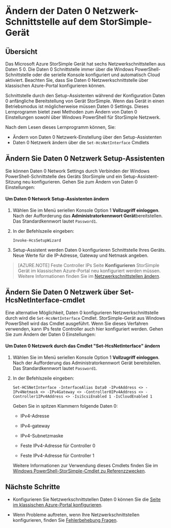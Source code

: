 <properties 
   pageTitle="Ändern der Daten 0 auf ein StorSimple | Microsoft Azure"
   description="Erfahren Sie, wie mit Windows PowerShell für StorSimple die Daten 0-Schnittstelle auf dem StorSimple-Gerät konfigurieren."
   services="storsimple"
   documentationCenter=""
   authors="alkohli"
   manager="carmonm"
   editor="" />
<tags 
   ms.service="storsimple"
   ms.devlang="na"
   ms.topic="article"
   ms.tgt_pltfrm="na"
   ms.workload="na"
   ms.date="08/17/2016"
   ms.author="alkohli" />

# <a name="modify-the-data-0-network-interface-settings-on-your-storsimple-device"></a>Ändern der Daten 0 Netzwerk-Schnittstelle auf dem StorSimple-Gerät

## <a name="overview"></a>Übersicht

Das Microsoft Azure StorSimple Gerät hat sechs Netzwerkschnittstellen aus Daten 5 0. Die Daten 0 Schnittstelle immer über die Windows PowerShell-Schnittstelle oder die serielle Konsole konfiguriert und automatisch Cloud aktiviert. Beachten Sie, dass Sie Daten 0 Netzwerkschnittstelle über klassischen Azure-Portal konfigurieren können. 

Schnittstelle durch den Setup-Assistenten während der Konfiguration Daten 0 anfängliche Bereitstellung von Gerät StorSimple. Wenn das Gerät in einen Betriebsmodus ist möglicherweise müssen Daten 0 Settings. Dieses Lernprogramm bietet zwei Methoden zum Ändern von Daten 0 Einstellungen sowohl über Windows PowerShell für StorSimple Netzwerk.

Nach dem Lesen dieses Lernprogramm können, Sie:

- Ändern von Daten 0 Netzwerk-Einstellung über den Setup-Assistenten
- Daten 0 Netzwerk ändern über die `Set-HcsNetInterface` Cmdlets



## <a name="modify-data-0-network-settings-through-setup-wizard"></a>Ändern Sie Daten 0 Netzwerk Setup-Assistenten
Sie können Daten 0 Network Settings durch Verbinden der Windows PowerShell-Schnittstelle des Geräts StorSimple und ein Setup-Assistent-Sitzung neu konfigurieren. Gehen Sie zum Ändern von Daten 0 Einstellungen:

#### <a name="to-modify-data-0-network-settings-through-setup-wizard"></a>Um Daten 0 Network Setup-Assistenten ändern

1. Wählen Sie im Menü seriellen Konsole Option 1 **Vollzugriff einloggen**. Nach der Aufforderung das **Administratorkennwort Gerät**bereitstellen. Das Standardkennwort lautet `Password1`.

2. In der Befehlszeile eingeben:

    `Invoke-HcsSetupWizard`

3. Setup-Assistent werden Daten 0 konfigurieren Schnittstelle Ihres Geräts. Neue Werte für die IP-Adresse, Gateway und Netmask angeben.

> [AZURE.NOTE] Feste Controller IPs Seite **Konfigurieren** StorSimple Gerät im klassischen Azure-Portal neu konfiguriert werden müssen. Weitere Informationen finden Sie im [Netzwerkschnittstellen ändern](storsimple-modify-device-config.md#modify-network-interfaces).


## <a name="modify-data-0-network-settings-through-set-hcsnetinterface-cmdlet"></a>Ändern Sie Daten 0 Netzwerk über Set-HcsNetInterface-cmdlet
Eine alternative Möglichkeit, Daten 0 konfigurieren Netzwerkschnittstelle durch wird die `Set-HcsNetInterface` Cmdlet. StorSimple-Gerät aus Windows PowerShell wird das Cmdlet ausgeführt. Wenn Sie dieses Verfahren verwenden, kann IPs feste Controller auch hier konfiguriert werden. Gehen Sie zum Ändern der Daten 0 Einstellungen: 

#### <a name="to-modify-data-0-network-settings-through-the-set-hcsnetinterface-cmdlet"></a>Um Daten 0 Netzwerk durch das Cmdlet "Set-HcsNetInterface" ändern

1. Wählen Sie im Menü seriellen Konsole Option 1 **Vollzugriff einloggen**. Nach der Aufforderung das Administratorkennwort Gerät bereitstellen. Das Standardkennwort lautet `Password1`.

2. In der Befehlszeile eingeben:

    `Set-HCSNetInterface -InterfaceAlias Data0 -IPv4Address <> -IPv4Netmask <> -IPv4Gateway <> -Controller0IPv4Address <> -Controller1IPv4Address <> -IsiScsiEnabled 1 -IsCloudEnabled 1`
    
    Geben Sie in spitzen Klammern folgende Daten 0:
                                            
    - IPv4-Adresse
    
    - IPv4-gateway
    
    - IPv4-Subnetzmaske
    
    - Feste IPv4-Adresse für Controller 0

    - Feste IPv4-Adresse für Controller 1

    Weitere Informationen zur Verwendung dieses Cmdlets finden Sie im [Windows PowerShell-StorSimple-Cmdlet zu Referenzzwecken](https://technet.microsoft.com/library/dn688161.aspx).

## <a name="next-steps"></a>Nächste Schritte

- Konfigurieren Sie Netzwerkschnittstellen Daten 0 können Sie die [Seite im klassischen Azure-Portal konfigurieren](storsimple-modify-device-config.md). 

- Wenn Probleme auftreten, wenn Ihre Netzwerkschnittstellen konfigurieren, finden Sie [Fehlerbehebung Fragen](storsimple-troubleshoot-deployment.md).

